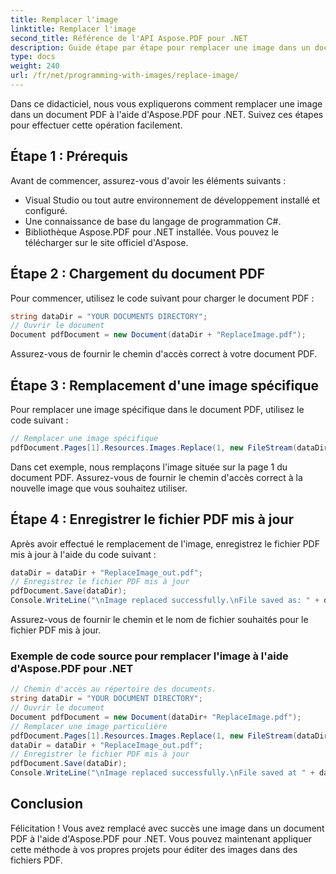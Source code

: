 ```yaml
---
title: Remplacer l'image
linktitle: Remplacer l'image
second_title: Référence de l'API Aspose.PDF pour .NET
description: Guide étape par étape pour remplacer une image dans un document PDF à l'aide d'Aspose.PDF pour .NET.
type: docs
weight: 240
url: /fr/net/programming-with-images/replace-image/
---
```


Dans ce didacticiel, nous vous expliquerons comment remplacer une image dans un document PDF à l'aide d'Aspose.PDF pour .NET. Suivez ces étapes pour effectuer cette opération facilement.

## Étape 1 : Prérequis

Avant de commencer, assurez-vous d'avoir les éléments suivants :

- Visual Studio ou tout autre environnement de développement installé et configuré.
- Une connaissance de base du langage de programmation C#.
- Bibliothèque Aspose.PDF pour .NET installée. Vous pouvez le télécharger sur le site officiel d'Aspose.

## Étape 2 : Chargement du document PDF

Pour commencer, utilisez le code suivant pour charger le document PDF :

```csharp
string dataDir = "YOUR DOCUMENTS DIRECTORY";
// Ouvrir le document
Document pdfDocument = new Document(dataDir + "ReplaceImage.pdf");
```

Assurez-vous de fournir le chemin d'accès correct à votre document PDF.

## Étape 3 : Remplacement d'une image spécifique

Pour remplacer une image spécifique dans le document PDF, utilisez le code suivant :

```csharp
// Remplacer une image spécifique
pdfDocument.Pages[1].Resources.Images.Replace(1, new FileStream(dataDir + "aspose-logo.jpg", FileMode.Open));
```

Dans cet exemple, nous remplaçons l'image située sur la page 1 du document PDF. Assurez-vous de fournir le chemin d'accès correct à la nouvelle image que vous souhaitez utiliser.

## Étape 4 : Enregistrer le fichier PDF mis à jour

Après avoir effectué le remplacement de l'image, enregistrez le fichier PDF mis à jour à l'aide du code suivant :

```csharp
dataDir = dataDir + "ReplaceImage_out.pdf";
// Enregistrez le fichier PDF mis à jour
pdfDocument.Save(dataDir);
Console.WriteLine("\nImage replaced successfully.\nFile saved as: " + dataDir);
```

Assurez-vous de fournir le chemin et le nom de fichier souhaités pour le fichier PDF mis à jour.

### Exemple de code source pour remplacer l'image à l'aide d'Aspose.PDF pour .NET 
```csharp
// Chemin d'accès au répertoire des documents.
string dataDir = "YOUR DOCUMENT DIRECTORY";
// Ouvrir le document
Document pdfDocument = new Document(dataDir+ "ReplaceImage.pdf");
// Remplacer une image particulière
pdfDocument.Pages[1].Resources.Images.Replace(1, new FileStream(dataDir + "aspose-logo.jpg", FileMode.Open));
dataDir = dataDir + "ReplaceImage_out.pdf";
// Enregistrer le fichier PDF mis à jour
pdfDocument.Save(dataDir);
Console.WriteLine("\nImage replaced successfully.\nFile saved at " + dataDir); 
```

## Conclusion

Félicitation ! Vous avez remplacé avec succès une image dans un document PDF à l'aide d'Aspose.PDF pour .NET. Vous pouvez maintenant appliquer cette méthode à vos propres projets pour éditer des images dans des fichiers PDF.